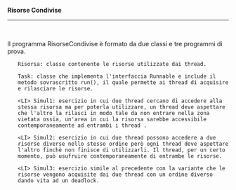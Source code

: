 <B> Risorse Condivise </B> <HR> <BR>
<BODY>
Il programma RisorseCondivise è formato da due classi e tre programmi di prova. <BR>

<UL>
  
	Risorsa: classe contenente le risorse utilizzate dai thread.
  
	Task: classe che implementa l'interfaccia Runnable e include il metodo sovrascritto run(), il quale permette ai thread di acquisire e rilasciare le risorse.
  
	<LI> Simul1: esercizio in cui due thread cercano di accedere alla stessa risorsa ma per poterla utilizzare, un thread deve aspettare che l'altro la rilasci in modo tale da non entrare nella zona vietata ossia, un'area in cui la risorsa sarebbe accessibile contemporaneamente ad entrambi i thread .
  
	<LI> Simul2: esercizio in cui due thread possono accedere a due risorse diverse nello stesso ordine però ogni thread deve aspettare l'altro finchè non finisce di utilizzarli. Il thread, per un certo momento, può usufruire contemporaneamente di entrambe le risorse.
  
	<LI> Simul3: esercizio simile al precedente con la variante che le risorse vengono acquisite dai due thread con un ordine diverso dando vita ad un deadlock.

</UL>
</BODY>
